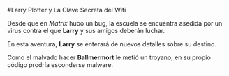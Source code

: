 #Larry Plotter y La Clave Secreta del Wifi

Desde que en *Matrix* hubo un bug, la escuela se encuentra asedida por un virus
contra el que **Larry** y sus amigos deberán luchar.

En esta aventura, **Larry** se enterará de nuevos detalles sobre su destino.

Como el malvado hacer **Ballmermort** le metió un troyano,
en su propio código prodría esconderse malware.
